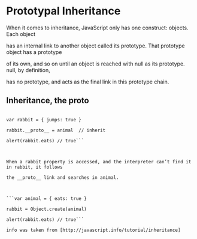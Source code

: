 # Prototypal Inheritance


When it comes to inheritance, JavaScript only has one construct: objects. Each object 

has an internal link to another object called its prototype. That prototype object has a prototype 

of its own, and so on until an object is reached with null as its prototype. null, by definition,

has no prototype, and acts as the final link in this prototype chain.


## Inheritance, the __proto__


  ```var animal = { eats: true }
  
  var rabbit = { jumps: true }
  
  rabbit.__proto__ = animal  // inherit
  
  alert(rabbit.eats) // true```
  
  
  
When a rabbit property is accessed, and the interpreter can’t find it in rabbit, it follows 

the __proto__ link and searches in animal.



  ```var animal = { eats: true }

  rabbit = Object.create(animal)

  alert(rabbit.eats) // true```

info was taken from [http://javascript.info/tutorial/inheritance]

